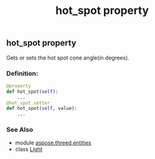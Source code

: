 ﻿---
title: hot_spot property
second_title: Aspose.3D for Python via .NET API References
description: 
type: docs
weight: 180
url: /python-net/aspose.threed.entities/light/hot_spot/
is_root: false
---

## hot_spot property


Gets or sets the hot spot cone angle(in degrees).
### Definition:
```python
@property
def hot_spot(self):
    ...
@hot_spot.setter
def hot_spot(self, value):
    ...
```

### See Also
* module [aspose.threed.entities](../../)
* class [Light](/3d/python-net/aspose.threed.entities/light)
